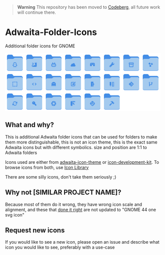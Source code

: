 > **Warning**
> This repository has been moved to [Codeberg](https://codeberg.org/daudix-UFO/Adwaita-Folder-Icons), all future work will continue there.

# Adwaita-Folder-Icons
Additional folder icons for GNOME

![preview](https://github.com/daudix-UFO/Adwaita-Folder-Icons/raw/main/preview.png)

## What and why?

This is additional Adwaita folder icons that can be used for folders to make them more distinguishable, this is not an icon theme, this is the exact same Adwaita icons but with different symbolics. size and position are 1:1 to Adwaita folders

Icons used are either from [adwaita-icon-theme](https://gitlab.gnome.org/GNOME/adwaita-icon-theme) or [icon-development-kit](https://gitlab.gnome.org/Teams/Design/icon-development-kit). To browse icons from both, use [Icon Library](https://gitlab.gnome.org/World/design/icon-library)

There are some silly icons, don't take them seriously ;)

## Why not [SIMILAR PROJECT NAME]?

Because most of them do it wrong, they have wrong icon scale and alignment, and these that [done it right](https://github.com/CleoMenezesJr/Custom-Adwaita-Folder-Icons) are not updated to "GNOME 44 one svg icon"

## Request new icons

If you would like to see a new icon, please open an issue and describe what icon you would like to see, preferably with a use-case
